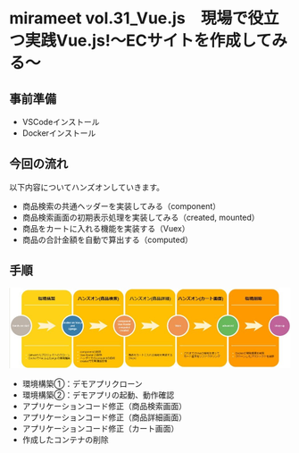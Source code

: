 # mirameet vol.31_Vue.js　現場で役立つ実践Vue.js!～ECサイトを作成してみる～

## 事前準備
- VSCodeインストール
- Dockerインストール

## 今回の流れ
以下内容についてハンズオンしていきます。
- 商品検索の共通ヘッダーを実装してみる（component）
- 商品検索画面の初期表示処理を実装してみる（created, mounted）
- 商品をカートに入れる機能を実装する（Vuex）
- 商品の合計金額を自動で算出する（computed）

## 手順

![gras](img/handson.jpg)

- 環境構築①：デモアプリクローン
- 環境構築②：デモアプリの起動、動作確認
- アプリケーションコード修正（商品検索画面）
- アプリケーションコード修正（商品詳細画面）
- アプリケーションコード修正（カート画面）
- 作成したコンテナの削除